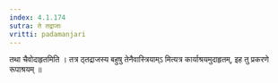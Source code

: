 ```yaml
---
index: 4.1.174
sutra: ते तद्राजाः
vritti: padamanjari
---
```


 तथा चैवोदाहृतमिति । तत्र ठ्तद्राजस्य बहुषु तेनैवास्त्रियाम्ऽ मित्यत्र कार्याश्रयमुदाहृतम्, इह तु प्रकरणे रूपाश्रयम् ॥